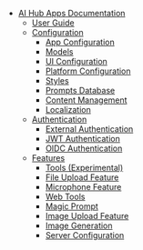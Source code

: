 - [AI Hub Apps Documentation](README.md)
  - [User Guide](user-guide.md)
  - [Configuration]()
    - [App Configuration](apps.md)
    - [Models](models.md)
    - [UI Configuration](ui.md)
    - [Platform Configuration](platform.md)
    - [Styles](styles.md)
    - [Prompts Database](prompts.md)
    - [Content Management](content-management.md)
    - [Localization](localization.md)
  - [Authentication]()
    - [External Authentication](external-authentication.md)
    - [JWT Authentication](jwt-authentication.md)
    - [OIDC Authentication](oidc-authentication.md)
  - [Features]()
    - [Tools (Experimental)](tools.md)
    - [File Upload Feature](file-upload-feature.md)
    - [Microphone Feature](microphone-feature.md)
    - [Web Tools](web-tools.md)
    - [Magic Prompt](magic-prompt-feature.md)
    - [Image Upload Feature](image-upload-feature.md)
    - [Image Generation](image-generation-feature.md)
    - [Server Configuration](server-config.md)

